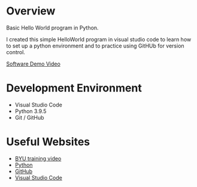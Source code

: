 # Overview

Basic Hello World program in Python. 

I created this simple HelloWorld program in visual studio code to learn how to set up a python environment and to practice using GitHUb for version control. 

[Software Demo Video](https://cdnapisec.kaltura.com/index.php/extwidget/preview/partner_id/1157612/uiconf_id/42438192/entry_id/1_t3tewof2/embed/dynamic )

# Development Environment

* Visual Studio Code
* Python 3.9.5
* Git / GitHub

# Useful Websites

* [BYU training video](https://video.byui.edu/media/t/1_zyyx43ke)
* [Python](https://www.python.org/)
* [GitHub](https://github.com)
* [Visual Studio Code](https://code.visualstudio.com/)
